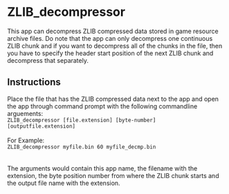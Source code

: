 # ZLIB_decompressor

This app can decompress ZLIB compressed data stored in game resource archive files. 
Do note that the app can only decompress one continuous ZLIB chunk and if you want to decompress all of the chunks in the file, then you have to specify the header start position of the next ZLIB chunk and decompress that separately.

## Instructions
Place the file that has the ZLIB compressed data next to the app and open the app through command prompt with the following commandline arguements:
<br>```ZLIB_decompressor [file.extension] [byte-number] [outputfile.extension]```
<br>
<br>For Example:
<br>```ZLIB_decompressor myfile.bin 60 myfile_decmp.bin```
<br>
<br>
<br>The arguments would contain this app name, the filename with the extension, the byte position number from where the ZLIB chunk starts and the output file name with the extension.  
